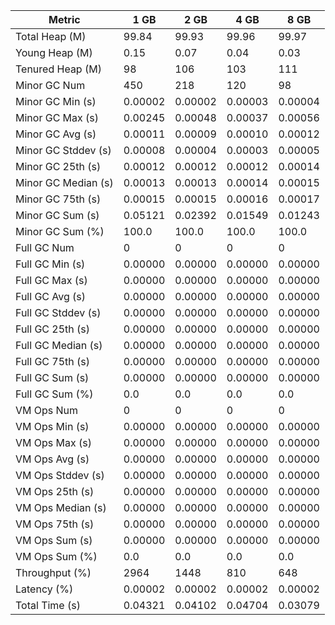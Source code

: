 | Metric | 1 GB | 2 GB | 4 GB | 8 GB |
|------|----|----|----|----|
| Total Heap (M) | 99.84 | 99.93 | 99.96 | 99.97 |
| Young Heap (M) | 0.15 | 0.07 | 0.04 | 0.03 |
| Tenured Heap (M) | 98 | 106 | 103 | 111 |
| Minor GC Num | 450 | 218 | 120 | 98 |
| Minor GC Min (s) | 0.00002 | 0.00002 | 0.00003 | 0.00004 |
| Minor GC Max (s) | 0.00245 | 0.00048 | 0.00037 | 0.00056 |
| Minor GC Avg (s) | 0.00011 | 0.00009 | 0.00010 | 0.00012 |
| Minor GC Stddev (s) | 0.00008 | 0.00004 | 0.00003 | 0.00005 |
| Minor GC 25th (s) | 0.00012 | 0.00012 | 0.00012 | 0.00014 |
| Minor GC Median (s) | 0.00013 | 0.00013 | 0.00014 | 0.00015 |
| Minor GC 75th (s) | 0.00015 | 0.00015 | 0.00016 | 0.00017 |
| Minor GC Sum (s) | 0.05121 | 0.02392 | 0.01549 | 0.01243 |
| Minor GC Sum (%) | 100.0 | 100.0 | 100.0 | 100.0 |
| Full GC Num | 0 | 0 | 0 | 0 |
| Full GC Min (s) | 0.00000 | 0.00000 | 0.00000 | 0.00000 |
| Full GC Max (s) | 0.00000 | 0.00000 | 0.00000 | 0.00000 |
| Full GC Avg (s) | 0.00000 | 0.00000 | 0.00000 | 0.00000 |
| Full GC Stddev (s) | 0.00000 | 0.00000 | 0.00000 | 0.00000 |
| Full GC 25th (s) | 0.00000 | 0.00000 | 0.00000 | 0.00000 |
| Full GC Median (s) | 0.00000 | 0.00000 | 0.00000 | 0.00000 |
| Full GC 75th (s) | 0.00000 | 0.00000 | 0.00000 | 0.00000 |
| Full GC Sum (s) | 0.00000 | 0.00000 | 0.00000 | 0.00000 |
| Full GC Sum (%) | 0.0 | 0.0 | 0.0 | 0.0 |
| VM Ops Num | 0 | 0 | 0 | 0 |
| VM Ops Min (s) | 0.00000 | 0.00000 | 0.00000 | 0.00000 |
| VM Ops Max (s) | 0.00000 | 0.00000 | 0.00000 | 0.00000 |
| VM Ops Avg (s) | 0.00000 | 0.00000 | 0.00000 | 0.00000 |
| VM Ops Stddev (s) | 0.00000 | 0.00000 | 0.00000 | 0.00000 |
| VM Ops 25th (s) | 0.00000 | 0.00000 | 0.00000 | 0.00000 |
| VM Ops Median (s) | 0.00000 | 0.00000 | 0.00000 | 0.00000 |
| VM Ops 75th (s) | 0.00000 | 0.00000 | 0.00000 | 0.00000 |
| VM Ops Sum (s) | 0.00000 | 0.00000 | 0.00000 | 0.00000 |
| VM Ops Sum (%) | 0.0 | 0.0 | 0.0 | 0.0 |
| Throughput (%) | 2964 | 1448 | 810 | 648 |
| Latency (%) | 0.00002 | 0.00002 | 0.00002 | 0.00002 |
| Total Time (s) | 0.04321 | 0.04102 | 0.04704 | 0.03079 |

